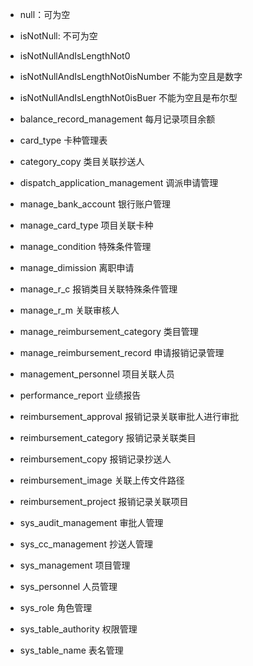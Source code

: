  * null：可为空
 * isNotNull: 不可为空
 * isNotNullAndIsLengthNot0
 * isNotNullAndIsLengthNot0isNumber 不能为空且是数字
 * isNotNullAndIsLengthNot0isBuer 不能为空且是布尔型

 * balance_record_management 每月记录项目余额
 * card_type 卡种管理表
 * category_copy 类目关联抄送人
 * dispatch_application_management 调派申请管理
 * manage_bank_account 银行账户管理
 * manage_card_type 项目关联卡种
 * manage_condition 特殊条件管理
 * manage_dimission 离职申请
 * manage_r_c 报销类目关联特殊条件管理
 * manage_r_m 关联审核人
 * manage_reimbursement_category 类目管理
 * manage_reimbursement_record 申请报销记录管理
 * management_personnel 项目关联人员
 * performance_report 业绩报告
 * reimbursement_approval 报销记录关联审批人进行审批
 * reimbursement_category 报销记录关联类目
 * reimbursement_copy 报销记录抄送人
 * reimbursement_image 关联上传文件路径
 * reimbursement_project 报销记录关联项目
 * sys_audit_management 审批人管理
 * sys_cc_management 抄送人管理
 * sys_management 项目管理
 * sys_personnel 人员管理
 * sys_role 角色管理
 * sys_table_authority 权限管理
 * sys_table_name 表名管理